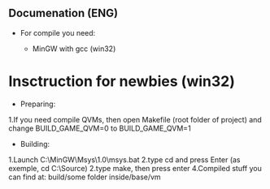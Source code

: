 ## Documenation (ENG)

* For compile you need:
  
  * MinGW with gcc (win32)
  
# Insctruction for newbies (win32)

* Preparing:

1.If you need compile QVMs, then open Makefile (root folder of project) and change BUILD_GAME_QVM=0 to BUILD_GAME_QVM=1

* Building:

1.Launch C:\MinGW\Msys\1.0\msys.bat
2.type cd <path to ur source> and press Enter (as exemple, cd C:\Source)
2.type make, then press enter 
4.Compiled stuff you can find at: build/some folder inside/base/vm
